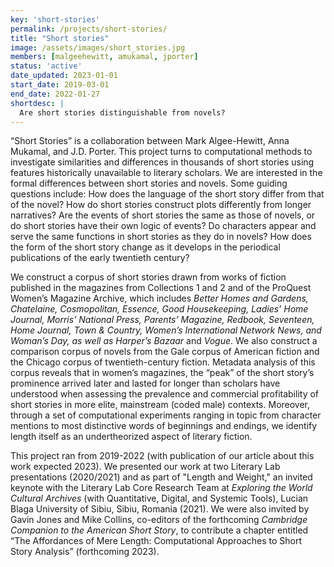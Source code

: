 ```yaml
---
key: 'short-stories'
permalink: /projects/short-stories/
title: "Short stories"
image: /assets/images/short_stories.jpg
members: [malgeehewitt, amukamal, jporter]
status: 'active'
date_updated: 2023-01-01
start_date: 2019-03-01
end_date: 2022-01-27
shortdesc: |
  Are short stories distinguishable from novels?
---
```


“Short Stories” is a collaboration between Mark Algee-Hewitt, Anna Mukamal, and J.D. Porter. This project turns to computational methods to investigate similarities and differences in thousands of short stories using features historically unavailable to literary scholars. We are interested in the formal differences between short stories and novels. Some guiding questions include: How does the language of the short story differ from that of the novel? How do short stories construct plots differently from longer narratives? Are the events of short stories the same as those of novels, or do short stories have their own logic of events? Do characters appear and serve the same functions in short stories as they do in novels? How does the form of the short story change as it develops in the periodical publications of the early twentieth century? 

We construct a corpus of short stories drawn from works of fiction published in the magazines from Collections 1 and 2 and of the ProQuest Women’s Magazine Archive, which includes *Better Homes and Gardens, Chatelaine, Cosmopolitan, Essence, Good Housekeeping, Ladies’ Home Journal, Morris’ National Press, Parents’ Magazine, Redbook, Seventeen, Home Journal, Town & Country, Women’s International Network News, and Woman’s Day, as well as Harper’s Bazaar* and *Vogue*. We also construct a comparison corpus of novels from the Gale corpus of American fiction and the Chicago corpus of twentieth-century fiction. Metadata analysis of this corpus reveals that in women’s magazines, the “peak” of the short story’s prominence arrived later and lasted for longer than scholars have understood when assessing the prevalence and commercial profitability of short stories in more elite, mainstream (coded male) contexts. Moreover, through a set of computational experiments ranging in topic from character mentions to most distinctive words of beginnings and endings, we identify length itself as an undertheorized aspect of literary fiction. 

This project ran from 2019-2022 (with publication of our article about this work expected 2023). We presented our work at two Literary Lab presentations (2020/2021) and as part of "Length and Weight," an invited keynote with the Literary Lab Core Research Team at *Exploring the World Cultural Archives* (with Quantitative, Digital, and Systemic Tools), Lucian Blaga University of Sibiu, Sibiu, Romania (2021). We were also invited by Gavin Jones and Mike Collins, co-editors of the forthcoming *Cambridge Companion to the American Short Story*, to contribute a chapter entitled “The Affordances of Mere Length: Computational Approaches to Short Story Analysis” (forthcoming 2023). 